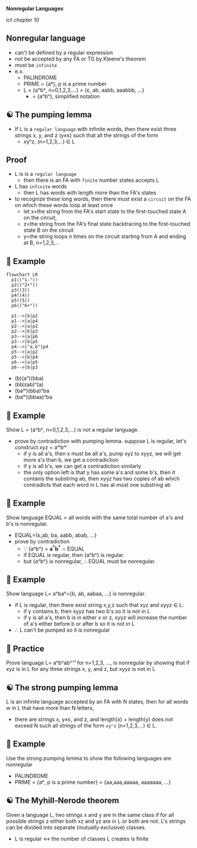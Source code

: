 __Nonregular Languages__

_ict chapter 10_

Nonregular language
---
- can't be defined by a regular expression
- not be accepted by any FA or TG by Kleene's theorem
- must be `infinite`
- e.x.
  - PALINDROME
  - PRIME = {aᵖ}, p is a prime number
  - L = {aⁿbⁿ, n=0,1,2,3,...} = {ε, ab, aabb, aaabbb, ...}
    - = {aⁿbⁿ}, simplified notation


☯ The pumping lemma
---
- If L is a `regular language` with infinite words, then there exist three strings x, y, and z (y≠ε) such that all the strings of the form
  - xyⁿz, (n=1,2,3,...) ∈ L 


Proof
---
- L is is a `regular language` 
  - then there is an FA with `finite` number states accepts L
- L has `infinite` words
  - then L has words with length more than the FA's states
- to recognize these long words, then there must exist a `circuit` on the FA on which these words loop at least once
  - let x=the string from the FA's start state to the first-touched state A on the circuit,
  - z=the string from the FA's final state backtracing to the first-touched state B on the circuit
  - y=the string loops n times on the circuit starting from A and ending at B, n=1,2,3,...


🍎 Example
---
```mermaid
flowchart LR
  p1(("1-"))
  p2(("2+"))
  p3((3))
  p4((4))
  p5((5))
  p6(("6+"))

  p1-->|b|p2
  p1-->|a|p4
  p2-->|a|p2
  p2-->|b|p3
  p3-->|a|p6
  p3-->|b|p5
  p4-->|"a,b"|p4
  p5-->|a|p2
  p5-->|b|p4
  p6-->|a|p5
  p6-->|b|p3
```
- (b)(aⁿ)(bba)
- (bb)(ab)ⁿ(a)
- (baᵐ)(bba)ⁿba
- (baᵐ)(bbaa)ⁿba


🍎 Example
---
Show L = {aⁿbⁿ, n=0,1,2,3,...} is not a regular language.
- prove by contradiction with pumping lemma. suppose L is regular, let's construct xyz = aᵐbᵐ
  - if y is all a's, then x must be all a's, pump xyz to xyyz, we will get more a's than b, we get a contradiction
  - if y is all b's, we can get a contradiction similarly
  - the only option left is that y has some a's and some b's, then it contains the substring ab, then xyyz has two copies of ab which contradicts that each word in L has at most one substring ab


🍎 Example
---
Show language EQUAL =  all words with the same total number of a's and b's is nonregular.
- EQUAL={ε,ab, ba, aabb, abab, ...}
- prove by contradiction
  - ∵ {aⁿbⁿ} = $\mathbf{a^*b^*}$ ∩ EQUAL
  - if EQUAL is regular, then {aⁿbⁿ} is regular.
  - but {aⁿbⁿ} is nonregular, ∴ EQUAL must be nonregular.


🍎 Example
---
Show language L= aⁿbaⁿ={b, ab, aabaa, ...} is nonregular.
- if L is regular, then there exist string x,y,z such that xyz and xyyz ∈ L:
  - if y contains b, then xyyz has two b's so it is not in L
  - if y is all a's, then b is in either x or z, xyyz will increase the number of a's either before b or after b so it is not in L
- ∴ L can't be pumped so it is nonregular


📝 Practice
---
Prove language L= aⁿbⁿabⁿ⁺¹ for n=1,2,3, ..., is nonregular by showing that  if xyz is in L for any three strings x, y, and z, but xyyz is not in L


☯ The strong pumping lemma
---
L is an infinite language accepted by an FA with N states, then for all words w in L that have more than N letters, 
- there are strings x, y≠ε, and z, and length(x) + length(y) does not exceed N such all strings of the form `xyⁿz` (n=1,2,3,...) ∈ L.


🍎 Example
---
Use the strong pumping lemma to show the following languages are nonregular
- PALINDROME
- PRIME = {aᵖ, p is a prime number} = {aa,aaa,aaaaa, aaaaaaa, ...}


☯ The Myhill-Nerode theorem
---
Given a language L, two strings x and y are in the same class if for all
possible strings z either both xz and yz are in L or both are not. L's strings can be divided into separate (mutually exclusive) classes.
- L is regular ↔  the number of classes L creates is finite